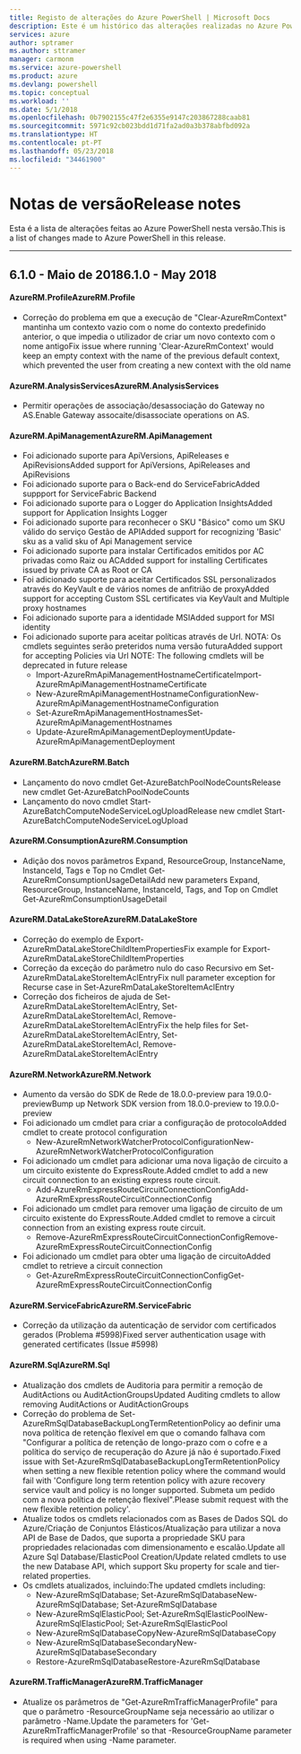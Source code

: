 ```yaml
---
title: Registo de alterações do Azure PowerShell | Microsoft Docs
description: Este é um histórico das alterações realizadas no Azure PowerShell na versão mais recente.
services: azure
author: sptramer
ms.author: sttramer
manager: carmonm
ms.service: azure-powershell
ms.product: azure
ms.devlang: powershell
ms.topic: conceptual
ms.workload: ''
ms.date: 5/1/2018
ms.openlocfilehash: 0b7902155c47f2e6355e9147c203867288caab81
ms.sourcegitcommit: 5971c92cb023bdd1d71fa2ad0a3b378abfbd092a
ms.translationtype: HT
ms.contentlocale: pt-PT
ms.lasthandoff: 05/23/2018
ms.locfileid: "34461900"
---
```

# <a name="release-notes"></a><span data-ttu-id="e6d05-103">Notas de versão</span><span class="sxs-lookup"><span data-stu-id="e6d05-103">Release notes</span></span>

<span data-ttu-id="e6d05-104">Esta é a lista de alterações feitas ao Azure PowerShell nesta versão.</span><span class="sxs-lookup"><span data-stu-id="e6d05-104">This is a list of changes made to Azure PowerShell in this release.</span></span>

---
## <a name="610---may-2018"></a><span data-ttu-id="e6d05-105">6.1.0 - Maio de 2018</span><span class="sxs-lookup"><span data-stu-id="e6d05-105">6.1.0 - May 2018</span></span>
#### <a name="azurermprofile"></a><span data-ttu-id="e6d05-106">AzureRM.Profile</span><span class="sxs-lookup"><span data-stu-id="e6d05-106">AzureRM.Profile</span></span>
* <span data-ttu-id="e6d05-107">Correção do problema em que a execução de "Clear-AzureRmContext" mantinha um contexto vazio com o nome do contexto predefinido anterior, o que impedia o utilizador de criar um novo contexto com o nome antigo</span><span class="sxs-lookup"><span data-stu-id="e6d05-107">Fix issue where running 'Clear-AzureRmContext' would keep an empty context with the name of the previous default context, which prevented the user from creating a new context with the old name</span></span>

#### <a name="azurermanalysisservices"></a><span data-ttu-id="e6d05-108">AzureRM.AnalysisServices</span><span class="sxs-lookup"><span data-stu-id="e6d05-108">AzureRM.AnalysisServices</span></span>
* <span data-ttu-id="e6d05-109">Permitir operações de associação/desassociação do Gateway no AS.</span><span class="sxs-lookup"><span data-stu-id="e6d05-109">Enable Gateway assocaite/disassociate operations on AS.</span></span>

#### <a name="azurermapimanagement"></a><span data-ttu-id="e6d05-110">AzureRM.ApiManagement</span><span class="sxs-lookup"><span data-stu-id="e6d05-110">AzureRM.ApiManagement</span></span>
* <span data-ttu-id="e6d05-111">Foi adicionado suporte para ApiVersions, ApiReleases e ApiRevisions</span><span class="sxs-lookup"><span data-stu-id="e6d05-111">Added support for ApiVersions, ApiReleases and ApiRevisions</span></span>
* <span data-ttu-id="e6d05-112">Foi adicionado suporte para o Back-end do ServiceFabric</span><span class="sxs-lookup"><span data-stu-id="e6d05-112">Added suppport for ServiceFabric Backend</span></span>
* <span data-ttu-id="e6d05-113">Foi adicionado suporte para o Logger do Application Insights</span><span class="sxs-lookup"><span data-stu-id="e6d05-113">Added support for Application Insights Logger</span></span>
* <span data-ttu-id="e6d05-114">Foi adicionado suporte para reconhecer o SKU "Básico" como um SKU válido do serviço Gestão de API</span><span class="sxs-lookup"><span data-stu-id="e6d05-114">Added support for recognizing 'Basic' sku as a valid sku of Api Management service</span></span>
* <span data-ttu-id="e6d05-115">Foi adicionado suporte para instalar Certificados emitidos por AC privadas como Raiz ou AC</span><span class="sxs-lookup"><span data-stu-id="e6d05-115">Added support for installing Certificates issued by private CA as Root or CA</span></span>
* <span data-ttu-id="e6d05-116">Foi adicionado suporte para aceitar Certificados SSL personalizados através do KeyVault e de vários nomes de anfitrião de proxy</span><span class="sxs-lookup"><span data-stu-id="e6d05-116">Added support for accepting Custom SSL certificates via KeyVault and Multiple proxy hostnames</span></span>
* <span data-ttu-id="e6d05-117">Foi adicionado suporte para a identidade MSI</span><span class="sxs-lookup"><span data-stu-id="e6d05-117">Added support for MSI identity</span></span>
* <span data-ttu-id="e6d05-118">Foi adicionado suporte para aceitar políticas através de Url. NOTA: Os cmdlets seguintes serão preteridos numa versão futura</span><span class="sxs-lookup"><span data-stu-id="e6d05-118">Added support for accepting Policies via Url NOTE: The following cmdlets will be deprecated in future release</span></span>
   - <span data-ttu-id="e6d05-119">Import-AzureRmApiManagementHostnameCertificate</span><span class="sxs-lookup"><span data-stu-id="e6d05-119">Import-AzureRmApiManagementHostnameCertificate</span></span>
   - <span data-ttu-id="e6d05-120">New-AzureRmApiManagementHostnameConfiguration</span><span class="sxs-lookup"><span data-stu-id="e6d05-120">New-AzureRmApiManagementHostnameConfiguration</span></span>
   - <span data-ttu-id="e6d05-121">Set-AzureRmApiManagementHostnames</span><span class="sxs-lookup"><span data-stu-id="e6d05-121">Set-AzureRmApiManagementHostnames</span></span>
   - <span data-ttu-id="e6d05-122">Update-AzureRmApiManagementDeployment</span><span class="sxs-lookup"><span data-stu-id="e6d05-122">Update-AzureRmApiManagementDeployment</span></span>

#### <a name="azurermbatch"></a><span data-ttu-id="e6d05-123">AzureRM.Batch</span><span class="sxs-lookup"><span data-stu-id="e6d05-123">AzureRM.Batch</span></span>
* <span data-ttu-id="e6d05-124">Lançamento do novo cmdlet Get-AzureBatchPoolNodeCounts</span><span class="sxs-lookup"><span data-stu-id="e6d05-124">Release new cmdlet Get-AzureBatchPoolNodeCounts</span></span>
* <span data-ttu-id="e6d05-125">Lançamento do novo cmdlet Start-AzureBatchComputeNodeServiceLogUpload</span><span class="sxs-lookup"><span data-stu-id="e6d05-125">Release new cmdlet Start-AzureBatchComputeNodeServiceLogUpload</span></span>

#### <a name="azurermconsumption"></a><span data-ttu-id="e6d05-126">AzureRM.Consumption</span><span class="sxs-lookup"><span data-stu-id="e6d05-126">AzureRM.Consumption</span></span>
* <span data-ttu-id="e6d05-127">Adição dos novos parâmetros Expand, ResourceGroup, InstanceName, InstanceId, Tags e Top no Cmdlet Get-AzureRmConsumptionUsageDetail</span><span class="sxs-lookup"><span data-stu-id="e6d05-127">Add new parameters Expand, ResourceGroup, InstanceName, InstanceId, Tags, and Top on Cmdlet Get-AzureRmConsumptionUsageDetail</span></span>

#### <a name="azurermdatalakestore"></a><span data-ttu-id="e6d05-128">AzureRM.DataLakeStore</span><span class="sxs-lookup"><span data-stu-id="e6d05-128">AzureRM.DataLakeStore</span></span>
* <span data-ttu-id="e6d05-129">Correção do exemplo de Export-AzureRmDataLakeStoreChildItemProperties</span><span class="sxs-lookup"><span data-stu-id="e6d05-129">Fix example for Export-AzureRmDataLakeStoreChildItemProperties</span></span>
* <span data-ttu-id="e6d05-130">Correção da exceção do parâmetro nulo do caso Recursivo em Set-AzureRmDataLakeStoreItemAclEntry</span><span class="sxs-lookup"><span data-stu-id="e6d05-130">Fix null parameter exception for Recurse case in Set-AzureRmDataLakeStoreItemAclEntry</span></span> 
* <span data-ttu-id="e6d05-131">Correção dos ficheiros de ajuda de Set-AzureRmDataLakeStoreItemAclEntry, Set-AzureRmDataLakeStoreItemAcl, Remove-AzureRmDataLakeStoreItemAclEntry</span><span class="sxs-lookup"><span data-stu-id="e6d05-131">Fix the help files for Set-AzureRmDataLakeStoreItemAclEntry, Set-AzureRmDataLakeStoreItemAcl, Remove-AzureRmDataLakeStoreItemAclEntry</span></span> 

#### <a name="azurermnetwork"></a><span data-ttu-id="e6d05-132">AzureRM.Network</span><span class="sxs-lookup"><span data-stu-id="e6d05-132">AzureRM.Network</span></span>
* <span data-ttu-id="e6d05-133">Aumento da versão do SDK de Rede de 18.0.0-preview para 19.0.0-preview</span><span class="sxs-lookup"><span data-stu-id="e6d05-133">Bump up Network SDK version from 18.0.0-preview to 19.0.0-preview</span></span>
* <span data-ttu-id="e6d05-134">Foi adicionado um cmdlet para criar a configuração de protocolo</span><span class="sxs-lookup"><span data-stu-id="e6d05-134">Added cmdlet to create protocol configuration</span></span>
    - <span data-ttu-id="e6d05-135">New-AzureRmNetworkWatcherProtocolConfiguration</span><span class="sxs-lookup"><span data-stu-id="e6d05-135">New-AzureRmNetworkWatcherProtocolConfiguration</span></span>
* <span data-ttu-id="e6d05-136">Foi adicionado um cmdlet para adicionar uma nova ligação de circuito a um circuito existente do ExpressRoute.</span><span class="sxs-lookup"><span data-stu-id="e6d05-136">Added cmdlet to add a new circuit connection to an existing express route circuit.</span></span>
    - <span data-ttu-id="e6d05-137">Add-AzureRmExpressRouteCircuitConnectionConfig</span><span class="sxs-lookup"><span data-stu-id="e6d05-137">Add-AzureRmExpressRouteCircuitConnectionConfig</span></span>
* <span data-ttu-id="e6d05-138">Foi adicionado um cmdlet para remover uma ligação de circuito de um circuito existente do ExpressRoute.</span><span class="sxs-lookup"><span data-stu-id="e6d05-138">Added cmdlet to remove a circuit connection from an existing express route circuit.</span></span>
    - <span data-ttu-id="e6d05-139">Remove-AzureRmExpressRouteCircuitConnectionConfig</span><span class="sxs-lookup"><span data-stu-id="e6d05-139">Remove-AzureRmExpressRouteCircuitConnectionConfig</span></span>
* <span data-ttu-id="e6d05-140">Foi adicionado um cmdlet para obter uma ligação de circuito</span><span class="sxs-lookup"><span data-stu-id="e6d05-140">Added cmdlet to retrieve a circuit connection</span></span>
    - <span data-ttu-id="e6d05-141">Get-AzureRmExpressRouteCircuitConnectionConfig</span><span class="sxs-lookup"><span data-stu-id="e6d05-141">Get-AzureRmExpressRouteCircuitConnectionConfig</span></span>

#### <a name="azurermservicefabric"></a><span data-ttu-id="e6d05-142">AzureRM.ServiceFabric</span><span class="sxs-lookup"><span data-stu-id="e6d05-142">AzureRM.ServiceFabric</span></span>
* <span data-ttu-id="e6d05-143">Correção da utilização da autenticação de servidor com certificados gerados (Problema #5998)</span><span class="sxs-lookup"><span data-stu-id="e6d05-143">Fixed server authentication usage with generated certificates (Issue #5998)</span></span>

#### <a name="azurermsql"></a><span data-ttu-id="e6d05-144">AzureRM.Sql</span><span class="sxs-lookup"><span data-stu-id="e6d05-144">AzureRM.Sql</span></span>
* <span data-ttu-id="e6d05-145">Atualização dos cmdlets de Auditoria para permitir a remoção de AuditActions ou AuditActionGroups</span><span class="sxs-lookup"><span data-stu-id="e6d05-145">Updated Auditing cmdlets to allow removing AuditActions or AuditActionGroups</span></span>
* <span data-ttu-id="e6d05-146">Correção do problema de Set-AzureRmSqlDatabaseBackupLongTermRetentionPolicy ao definir uma nova política de retenção flexível em que o comando falhava com "Configurar a política de retenção de longo-prazo com o cofre e a política do serviço de recuperação do Azure já não é suportado.</span><span class="sxs-lookup"><span data-stu-id="e6d05-146">Fixed issue with Set-AzureRmSqlDatabaseBackupLongTermRetentionPolicy when setting a new flexible retention policy where the command would fail with 'Configure long term retention policy with azure recovery service vault and policy is no longer supported.</span></span> <span data-ttu-id="e6d05-147">Submeta um pedido com a nova política de retenção flexível".</span><span class="sxs-lookup"><span data-stu-id="e6d05-147">Please submit request with the new flexible retention policy'.</span></span>
* <span data-ttu-id="e6d05-148">Atualize todos os cmdlets relacionados com as Bases de Dados SQL do Azure/Criação de Conjuntos Elásticos/Atualização para utilizar a nova API de Base de Dados, que suporta a propriedade SKU para propriedades relacionadas com dimensionamento e escalão.</span><span class="sxs-lookup"><span data-stu-id="e6d05-148">Update all Azure Sql Database/ElasticPool Creation/Update related cmdlets to use the new Database API, which support Sku property for scale and tier-related properties.</span></span>
* <span data-ttu-id="e6d05-149">Os cmdlets atualizados, incluindo:</span><span class="sxs-lookup"><span data-stu-id="e6d05-149">The updated cmdlets including:</span></span> 
    - <span data-ttu-id="e6d05-150">New-AzureRmSqlDatabase; Set-AzureRmSqlDatabase</span><span class="sxs-lookup"><span data-stu-id="e6d05-150">New-AzureRmSqlDatabase; Set-AzureRmSqlDatabase</span></span>
    - <span data-ttu-id="e6d05-151">New-AzureRmSqlElasticPool; Set-AzureRmSqlElasticPool</span><span class="sxs-lookup"><span data-stu-id="e6d05-151">New-AzureRmSqlElasticPool; Set-AzureRmSqlElasticPool</span></span>
    - <span data-ttu-id="e6d05-152">New-AzureRmSqlDatabaseCopy</span><span class="sxs-lookup"><span data-stu-id="e6d05-152">New-AzureRmSqlDatabaseCopy</span></span>
    - <span data-ttu-id="e6d05-153">New-AzureRmSqlDatabaseSecondary</span><span class="sxs-lookup"><span data-stu-id="e6d05-153">New-AzureRmSqlDatabaseSecondary</span></span>
    - <span data-ttu-id="e6d05-154">Restore-AzureRmSqlDatabase</span><span class="sxs-lookup"><span data-stu-id="e6d05-154">Restore-AzureRmSqlDatabase</span></span>

#### <a name="azurermtrafficmanager"></a><span data-ttu-id="e6d05-155">AzureRM.TrafficManager</span><span class="sxs-lookup"><span data-stu-id="e6d05-155">AzureRM.TrafficManager</span></span>
* <span data-ttu-id="e6d05-156">Atualize os parâmetros de "Get-AzureRmTrafficManagerProfile" para que o parâmetro -ResourceGroupName seja necessário ao utilizar o parâmetro -Name.</span><span class="sxs-lookup"><span data-stu-id="e6d05-156">Update the parameters for 'Get-AzureRmTrafficManagerProfile' so that -ResourceGroupName parameter is required when using -Name parameter.</span></span>